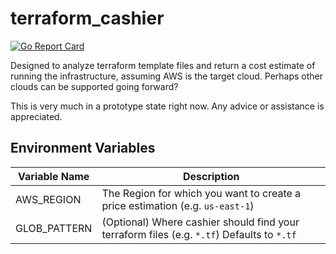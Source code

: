 # terraform_cashier

[![Go Report Card](https://goreportcard.com/badge/github.com/Bjorn248/terraform_cashier)](https://goreportcard.com/report/github.com/Bjorn248/terraform_cashier)

Designed to analyze terraform template files and return a cost estimate of running the infrastructure, assuming AWS is the target cloud. Perhaps other clouds can be supported going forward?

This is very much in a prototype state right now. Any advice or assistance is appreciated.

## Environment Variables
Variable Name | Description
------------ | -------------
AWS_REGION | The Region for which you want to create a price estimation (e.g. `us-east-1`)
GLOB_PATTERN | (Optional) Where cashier should find your terraform files (e.g. `*.tf`) Defaults to `*.tf`
